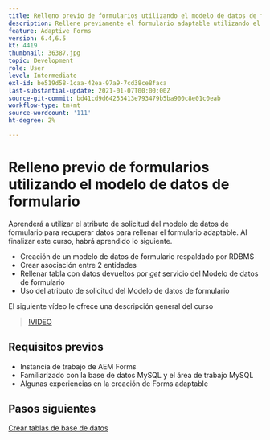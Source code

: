 ```yaml
---
title: Relleno previo de formularios utilizando el modelo de datos de formulario
description: Rellene previamente el formulario adaptable utilizando el atributo de solicitud del modelo de datos de formulario
feature: Adaptive Forms
version: 6.4,6.5
kt: 4419
thumbnail: 36387.jpg
topic: Development
role: User
level: Intermediate
exl-id: be519d58-1caa-42ea-97a9-7cd38ce8faca
last-substantial-update: 2021-01-07T00:00:00Z
source-git-commit: bd41cd9d64253413e793479b5ba900c8e01c0eab
workflow-type: tm+mt
source-wordcount: '111'
ht-degree: 2%

---
```


# Relleno previo de formularios utilizando el modelo de datos de formulario

Aprenderá a utilizar el atributo de solicitud del modelo de datos de formulario para recuperar datos para rellenar el formulario adaptable.
Al finalizar este curso, habrá aprendido lo siguiente.

* Creación de un modelo de datos de formulario respaldado por RDBMS
* Crear asociación entre 2 entidades
* Rellenar tabla con datos devueltos por _get_ servicio del Modelo de datos de formulario
* Uso del atributo de solicitud del Modelo de datos de formulario

El siguiente vídeo le ofrece una descripción general del curso
>[!VIDEO](https://video.tv.adobe.com/v/36387?quality=12&learn=on)

## Requisitos previos

* Instancia de trabajo de AEM Forms
* Familiarizado con la base de datos MySQL y el área de trabajo MySQL
* Algunas experiencias en la creación de Forms adaptable

## Pasos siguientes

[Crear tablas de base de datos](./create-database-tables.md)
